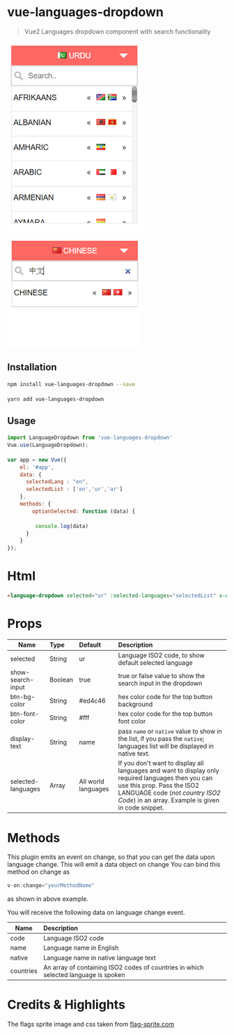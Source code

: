 # vue-languages-dropdown

> Vue2 Languages dropdown component with search functionality


![alt text](https://raw.githubusercontent.com/maliknoorhassan/vue-languages-dropdown/master/src/assets/images/sample-screenshot-1.png "World Languages Dropdown")

![alt text](https://raw.githubusercontent.com/maliknoorhassan/vue-languages-dropdown/master/src/assets/images/sample-screenshot-2.png "World Languages Dropdown")

## Installation

```bash
npm install vue-languages-dropdown --save

yarn add vue-languages-dropdown
```

## Usage
```javascript
import LanguageDropdown from 'vue-languages-dropdown'
Vue.use(LanguageDropdown);

var app = new Vue({
    el: '#app',
    data: {
      selectedLang : "en",
      selectedList : ['en','ur','ar']
    },
    methods: {
    	optionSelected: function (data) {
          
         console.log(data)
      }
    }
});
```

# Html
```html
<language-dropdown selected="ur" :selected-languages="selectedList" v-on:change="optionSelected"></language-dropdown>
```

# Props
| Name | Type | Default | Description
|-----|:----------|:------|:----------
| selected          | String  | ur | Language ISO2 code, to show default selected language 
| show-search-input | Boolean | true | true or false value to show the search input in the dropdown 
| btn-bg-color      | String  | #ed4c46 | hex color code for the top button background
| btn-font-color    | String  | #fff | hex color code for the top button font color
| display-text      | String  | name | pass `name` or `native` value to show in the list, if you pass the `native`; languages list will be displayed in native text.
| selected-languages | Array | All world languages | If you don't want to display all languages and want to display only required languages then you can use this prop. Pass the ISO2 LANGUAGE code (*not country ISO2 Code*) in an array. Example is given in code snippet.

# Methods

This plugin emits an event on change, so that you can get the data upon language change. This will emit a data object on change
You can bind this method on change as
```javascript
v-on:change="yourMethodName"
```
as shown in above example.

You will receive the following data on language change event.

| Name |  Description
|-----|:----------
| code | Language ISO2 code
| name | Language name in English
| native | Language name in native language text
| countries | An array of containing ISO2 codes of countries in which selected language is spoken 


# Credits & Highlights

The flags sprite image and css taken from
[flag-sprite.com](https://www.flag-sprites.com/)